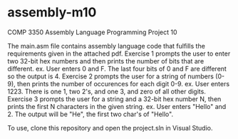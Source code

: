 # assembly-m10
COMP 3350 Assembly Language Programming Project 10

The main.asm file contains assembly language code that fulfills the requirements given in the attached pdf.
Exercise 1 prompts the user to enter two 32-bit hex numbers and then prints the number of bits that are different.
  ex. User enters 0 and F. The last four bits of 0 and F are different so the output is 4.
Exercise 2 prompts the user for a string of numbers (0-9), then prints the number of occurences for each digit 0-9.
  ex. User enters 1223. There is one 1, two 2's, and one 3, and zero of all other digits.
Exercise 3 prompts the user for a string and a 32-bit hex number N, then prints the first N characters in the given string.
  ex. User enters "Hello" and 2. The output will be "He", the first two char's of "Hello".

To use, clone this repository and open the project.sln in Visual Studio.
